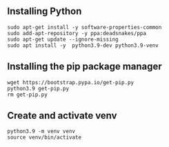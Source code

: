 ## Installing Python
```
sudo apt-get install -y software-properties-common
sudo add-apt-repository -y ppa:deadsnakes/ppa
sudo apt-get update --ignore-missing
sudo apt install -y  python3.9-dev python3.9-venv
```

## Installing the pip package manager
```
wget https://bootstrap.pypa.io/get-pip.py
python3.9 get-pip.py
rm get-pip.py
```

## Create and activate venv
```
python3.9 -m venv venv
source venv/bin/activate
```
